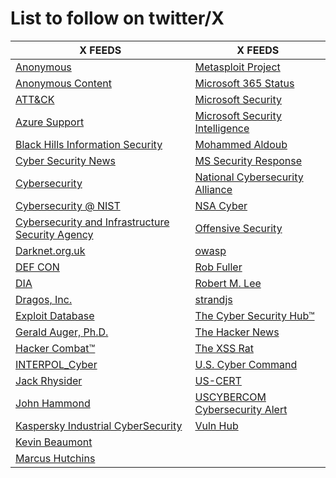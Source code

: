 # List to follow on twitter/X
|X FEEDS                                  | X FEEDS                                   |
|--------------------------------------------|--------------------------------------------|
| [Anonymous](https://x.com/YourAnonNews) | [Metasploit Project](https://x.com/metasploit) |
| [Anonymous Content](https://x.com/anoncontent) | [Microsoft 365 Status](https://x.com/MSFT365Status) |
| [ATT&CK](https://x.com/MITREattack) | [Microsoft Security](https://x.com/msftsecurity) |
| [Azure Support](https://x.com/AzureSupport) | [Microsoft Security Intelligence](https://x.com/MsftSecIntel) |
| [Black Hills Information Security](https://x.com/BHinfoSecurity) | [Mohammed Aldoub](https://x.com/Voulnet) |
| [Cyber Security News](https://x.com/CyberSecurityN8) | [MS Security Response](https://x.com/msftsecresponse) |
| [Cybersecurity](https://x.com/cyber) | [National Cybersecurity Alliance](https://x.com/StaySafeOnline) |
| [Cybersecurity @ NIST](https://x.com/NISTcyber) | [NSA Cyber](https://x.com/NSACyber) |
| [Cybersecurity and Infrastructure Security Agency](https://x.com/CISAgov) | [Offensive Security](https://x.com/offsectraining) |
| [Darknet.org.uk](https://x.com/THEdarknet) | [owasp](https://x.com/owasp) |
| [DEF CON](https://x.com/defcon) | [Rob Fuller](https://x.com/mubix) |
| [DIA](https://x.com/DefenseIntel) | [Robert M. Lee](https://x.com/RobertMLee) |
| [Dragos, Inc.](https://x.com/DragosInc) | [strandjs](https://x.com/strandjs) |
| [Exploit Database](https://x.com/ExploitDB) | [The Cyber Security Hub™](https://x.com/TheCyberSecHub) |
| [Gerald Auger, Ph.D.](https://x.com/Gerald_Auger) | [The Hacker News](https://x.com/TheHackersNews) |
| [Hacker Combat™](https://x.com/Hacker_Combat) | [The XSS Rat](https://x.com/theXSSrat) |
| [INTERPOL_Cyber](https://x.com/INTERPOL_Cyber) | [U.S. Cyber Command](https://x.com/US_CYBERCOM) |
| [Jack Rhysider](https://x.com/JackRhysider) | [US-CERT](https://x.com/USCERT_gov) |
| [John Hammond](https://x.com/_JohnHammond) | [USCYBERCOM Cybersecurity Alert](https://x.com/CNMF_CyberAlert) |
| [Kaspersky Industrial CyberSecurity](https://x.com/KasperskyICS) | [Vuln Hub](https://x.com/VulnHub) |
| [Kevin Beaumont](https://x.com/GossiTheDog) |                                            |
| [Marcus Hutchins](https://x.com/MalwareTechBlog) |                                            |
